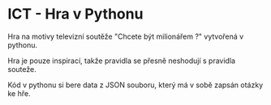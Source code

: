 # ICT - Hra v Pythonu 
Hra na motivy televizní soutěže "Chcete být milionářem ?" vytvořená v pythonu.

Hra je pouze inspirací, takže pravidla se přesně neshodují s pravidla souteže.

Kód v pythonu si bere data z JSON souboru, který má v sobě zapsán otázky ke hře.
